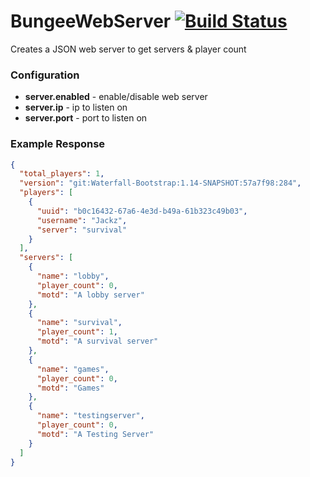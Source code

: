 # BungeeWebServer [![Build Status](https://ci.jackz.me/job/BungeeWebServer/badge/icon)](https://ci.jackz.me/job/BungeeWebServer/)
Creates a JSON web server to get servers & player count 

### Configuration
* **server.enabled** - enable/disable web server
* **server.ip** - ip to listen on
* **server.port** - port to listen on

### Example Response

```json
{
  "total_players": 1,
  "version": "git:Waterfall-Bootstrap:1.14-SNAPSHOT:57a7f98:284",
  "players": [
    {
      "uuid": "b0c16432-67a6-4e3d-b49a-61b323c49b03",
      "username": "Jackz",
      "server": "survival"
    }
  ],
  "servers": [
    {
      "name": "lobby",
      "player_count": 0,
      "motd": "A lobby server"
    },
    {
      "name": "survival",
      "player_count": 1,
      "motd": "A survival server"
    },
    {
      "name": "games",
      "player_count": 0,
      "motd": "Games"
    },
    {
      "name": "testingserver",
      "player_count": 0,
      "motd": "A Testing Server"
    }
  ]
}
```
